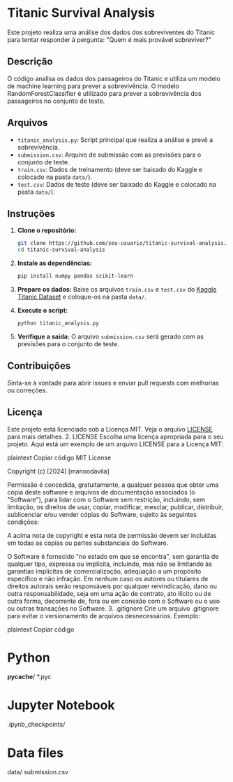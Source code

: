 # Titanic Survival Analysis

Este projeto realiza uma análise dos dados dos sobreviventes do Titanic para tentar responder à pergunta: "Quem é mais provável sobreviver?"

## Descrição

O código analisa os dados dos passageiros do Titanic e utiliza um modelo de machine learning para prever a sobrevivência. O modelo RandomForestClassifier é utilizado para prever a sobrevivência dos passageiros no conjunto de teste.

## Arquivos

- `titanic_analysis.py`: Script principal que realiza a análise e prevê a sobrevivência.
- `submission.csv`: Arquivo de submissão com as previsões para o conjunto de teste.
- `train.csv`: Dados de treinamento (deve ser baixado do Kaggle e colocado na pasta `data/`).
- `test.csv`: Dados de teste (deve ser baixado do Kaggle e colocado na pasta `data/`).

## Instruções

1. **Clone o repositório:**
    ```bash
    git clone https://github.com/seu-usuario/titanic-survival-analysis.git
    cd titanic-survival-analysis
    ```

2. **Instale as dependências:**
    ```bash
    pip install numpy pandas scikit-learn
    ```

3. **Prepare os dados:**
   Baixe os arquivos `train.csv` e `test.csv` do [Kaggle Titanic Dataset](https://www.kaggle.com/c/titanic/data) e coloque-os na pasta `data/`.

4. **Execute o script:**
    ```bash
    python titanic_analysis.py
    ```

5. **Verifique a saída:**
   O arquivo `submission.csv` será gerado com as previsões para o conjunto de teste.

## Contribuições

Sinta-se à vontade para abrir issues e enviar pull requests com melhorias ou correções.

## Licença

Este projeto está licenciado sob a Licença MIT. Veja o arquivo [LICENSE](LICENSE) para mais detalhes.
2. LICENSE
Escolha uma licença apropriada para o seu projeto. Aqui está um exemplo de um arquivo LICENSE para a Licença MIT:

plaintext
Copiar código
MIT License

Copyright (c) [2024] [manoodavila]

Permissão é concedida, gratuitamente, a qualquer pessoa que obter uma cópia deste software e arquivos de documentação associados (o "Software"), para lidar com o Software sem restrição, incluindo, sem limitação, os direitos de usar, copiar, modificar, mesclar, publicar, distribuir, sublicenciar e/ou vender cópias do Software, sujeito às seguintes condições:

A acima nota de copyright e esta nota de permissão devem ser incluídas em todas as cópias ou partes substanciais do Software.

O Software é fornecido "no estado em que se encontra", sem garantia de qualquer tipo, expressa ou implícita, incluindo, mas não se limitando às garantias implícitas de comercialização, adequação a um propósito específico e não infração. Em nenhum caso os autores ou titulares de direitos autorais serão responsáveis por qualquer reivindicação, dano ou outra responsabilidade, seja em uma ação de contrato, ato ilícito ou de outra forma, decorrente de, fora ou em conexão com o Software ou o uso ou outras transações no Software.
3. .gitignore
Crie um arquivo .gitignore para evitar o versionamento de arquivos desnecessários. Exemplo:

plaintext
Copiar código
# Python
__pycache__/
*.pyc

# Jupyter Notebook
.ipynb_checkpoints/

# Data files
data/
submission.csv
